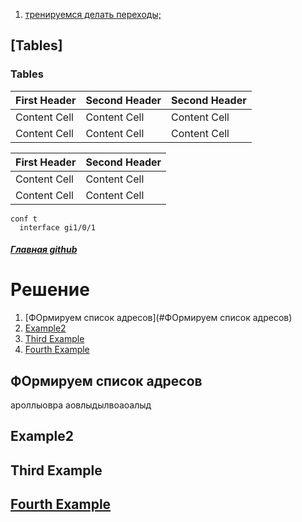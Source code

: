 1. [тренируемся делать переходы;](README.md#%D1%82%D1%80%D0%B5%D0%BD%D0%B8%D1%80%D1%83%D0%B5%D0%BC%D1%81%D1%8F-%D0%B4%D0%B5%D0%BB%D0%B0%D1%82%D1%8C-%D0%BF%D0%B5%D1%80%D0%B5%D1%85%D0%BE%D0%B4%D1%8B")
## [Tables]

### Tables
                    
First Header  | Second Header  | Second Header  |
------------- | -------------  | -------------  |
Content Cell  | Content Cell   | Content Cell   |
Content Cell  | Content Cell   | Content Cell   |

| First Header  | Second Header |
| ------------- | ------------- |
| Content Cell  | Content Cell  |
| Content Cell  | Content Cell  |

```
conf t
  interface gi1/0/1
```
##### [Главная github](https://github.com/")

# Решение
1. [ФОрмируем список адресов](#ФОрмируем список адресов)
2. [Example2](#example2)
3. [Third Example](#third-example)
4. [Fourth Example](#fourth-examplehttpwwwfourthexamplecom)


## ФОрмируем список адресов
ароллыовра
аовлыдылвоаоалыд
## Example2
## Third Example
## [Fourth Example](http://www.fourthexample.com) 
